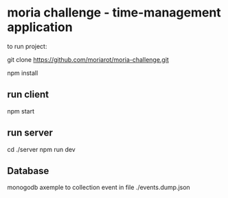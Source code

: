 # moria challenge - time-management application

to run project:

git clone https://github.com/moriarot/moria-challenge.git

npm install

## run client
npm start

## run server
cd ./server
npm run dev

## Database
monogodb
axemple to collection event in file ./events.dump.json
